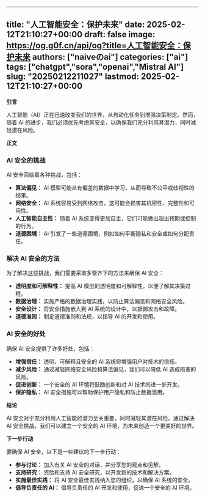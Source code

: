 
---
title: "人工智能安全：保护未来"
date: 2025-02-12T21:10:27+00:00
draft: false
image: https://og.g0f.cn/api/og?title=人工智能安全：保护未来
authors: ["naiveのai"]
categories: ["ai"]
tags: ["chatgpt","sora","openai","Mistral AI"]
slug: "20250212211027"
lastmod: 2025-02-12T21:10:27+00:00
---
**引言**

人工智能（AI）正在迅速改变我们的世界，从自动化任务到增强决策制定。然而，随着 AI 的进步，我们必须优先考虑其安全，以确保我们充分利用其潜力，同时减轻潜在风险。

**正文**

### AI 安全的挑战

AI 安全面临着各种挑战，包括：

- **算法偏见：** AI 模型可能从有偏差的数据中学习，从而导致不公平或歧视性的结果。
- **网络安全：** AI 系统容易受到网络攻击，这可能会损害其机密性、完整性和可用性。
- **人工智能自主性：** 随着 AI 系统变得更加自主，它们可能做出超出预期或控制的行为。
- **道德困境：** AI 引发了一些道德困境，例如如何平衡隐私和安全或如何分配责任。

### 解决 AI 安全的方法

为了解决这些挑战，我们需要采取多管齐下的方法来确保 AI 安全：

- **透明度和可解释性：** 提高 AI 模型的透明度和可解释性，以便了解其决策过程。
- **数据治理：** 实施严格的数据治理实践，以防止算法偏见和网络安全风险。
- **安全设计：** 将安全措施嵌入到 AI 系统的设计中，以抵御攻击和故障。
- **道德准则：** 制定道德准则和法规，以指导 AI 的开发和使用。

### AI 安全的好处

确保 AI 安全提供了许多好处，包括：

- **增强信任：** 透明、可解释且安全的 AI 系统将增强用户对技术的信任。
- **减少风险：** 通过减轻网络安全风险和算法偏见，我们可以降低 AI 造成损害的风险。
- **促进创新：** 一个安全的 AI 环境将鼓励创新和对 AI 技术的进一步开发。
- **保护隐私：** AI 安全措施可以帮助保护用户隐私和防止数据滥用。

**结论**

AI 安全对于充分利用人工智能的潜力至关重要，同时减轻其潜在风险。通过解决 AI 安全挑战，我们可以建立一个安全的 AI 环境，为未来创造一个更美好的世界。

**下一步行动**

要确保 AI 安全，以下是一些建议的下一步行动：

- **参与讨论：** 加入有关 AI 安全的对话，并分享您的观点和见解。
- **支持研究：** 资助和支持 AI 安全研究，以开发新的技术和解决方案。
- **实施最佳实践：** 将 AI 安全最佳实践纳入您的组织，以确保 AI 系统的安全。
- **倡导负责任的 AI：** 倡导负责任的 AI 开发和使用，促进一个安全的 AI 环境。